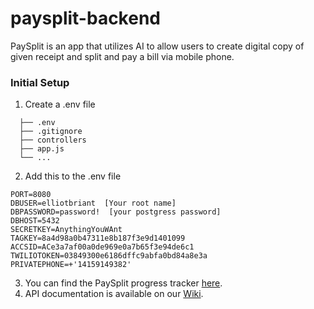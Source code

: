 # paysplit-backend
PaySplit is an app that utilizes AI to allow users to create digital copy of given receipt and split and pay a bill via mobile phone.

### Initial Setup
1. Create a .env file
 ```
   ├── .env
   ├── .gitignore
   ├── controllers      
   ├── app.js
   └── ...
   ```

2. Add this to the .env file 
```
PORT=8080 
DBUSER=elliotbriant  [Your root name]
DBPASSWORD=password!  [your postgress password]
DBHOST=5432
SECRETKEY=AnythingYouWAnt
TAGKEY=8a4d98a0b47311e8b187f3e9d1401099
ACCSID=ACe3a7af00a0de969e0a7b65f3e94de6c1
TWILIOTOKEN=03849300e6186dffc9abfa0bd84a8e3a
PRIVATEPHONE=+'14159149382'
``` 
3. You can find the PaySplit progress tracker [here](https://github.com/BriantOliveira/paysplit-backend/projects/1). 
4. API documentation is available on our [Wiki](https://github.com/BriantOliveira/paysplit-backend/wiki). 
